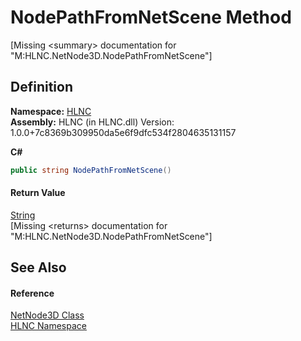 # NodePathFromNetScene Method


\[Missing &lt;summary&gt; documentation for "M:HLNC.NetNode3D.NodePathFromNetScene"\]



## Definition
**Namespace:** <a href="N_HLNC">HLNC</a>  
**Assembly:** HLNC (in HLNC.dll) Version: 1.0.0+7c8369b309950da5e6f9dfc534f2804635131157

**C#**
``` C#
public string NodePathFromNetScene()
```



#### Return Value
<a href="https://learn.microsoft.com/dotnet/api/system.string" target="_blank" rel="noopener noreferrer">String</a>  
\[Missing &lt;returns&gt; documentation for "M:HLNC.NetNode3D.NodePathFromNetScene"\]

## See Also


#### Reference
<a href="T_HLNC_NetNode3D">NetNode3D Class</a>  
<a href="N_HLNC">HLNC Namespace</a>  
